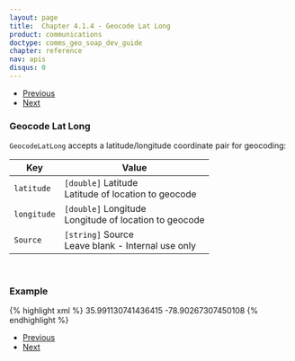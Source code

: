 ```yaml
---
layout: page
title:  Chapter 4.1.4 - Geocode Lat Long
product: communications
doctype: comms_geo_soap_dev_guide
chapter: reference
nav: apis
disqus: 0
---
```


<ul class="pager">
  <li class="previous"><a href="/communications/dev-guide_geo_soap/reference/input-address"><i class="glyphicon glyphicon-chevron-left"></i>Previous</a></li>
  <li class="next"><a href="/communications/dev-guide_geo_soap/reference/get-server-time">Next<i class="glyphicon glyphicon-chevron-right"></i></a></li>
</ul>

<h3>Geocode Lat Long</h3>

<code>GeocodeLatLong</code> accepts a latitude/longitude coordinate pair for geocoding:

<div class="mobile-table">
  <table class="styled-table">
    <thead>
      <tr>
        <th>Key</th>
        <th>Value</th>
      </tr>
    </thead>
    <tbody>
      <tr>
        <td><code>latitude</code></td>
        <td><code>[double]</code> Latitude
        <br>
        Latitude of location to geocode
        </td>
      </tr>
      <tr>
        <td><code>longitude</code></td>
        <td><code>[double]</code> Longitude
        <br>
        Longitude of location to geocode
        </td>
      </tr>
      <tr>
        <td><code>Source</code></td>
        <td><code>[string]</code> Source
        <br/>
        Leave blank - Internal use only
        </td>
      </tr>
    </tbody>
  </table>
</div>
<br>

<h3>Example</h3>

{% highlight xml %}
<GeocodeLatLong>
    <latitude>35.991130741436415</latitude>
    <longitude>-78.90267307450108</longitude>
    <Source/>
</GeocodeLatLong>
{% endhighlight %}

<ul class="pager">
  <li class="previous"><a href="/communications/dev-guide_geo_soap/reference/input-address"><i class="glyphicon glyphicon-chevron-left"></i>Previous</a></li>
  <li class="next"><a href="/communications/dev-guide_geo_soap/reference/get-server-time">Next<i class="glyphicon glyphicon-chevron-right"></i></a></li>
</ul>